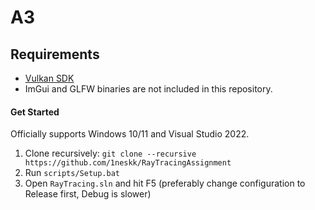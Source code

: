 # A3

## Requirements
- [Vulkan SDK](https://vulkan.lunarg.com/)
- ImGui and GLFW binaries are not included in this repository.

#### Get Started
Officially supports Windows 10/11 and Visual Studio 2022.

1. Clone recursively: `git clone --recursive https://github.com/1neskk/RayTracingAssignment`
2. Run `scripts/Setup.bat`
3. Open `RayTracing.sln` and hit F5 (preferably change configuration to Release first, Debug is slower)